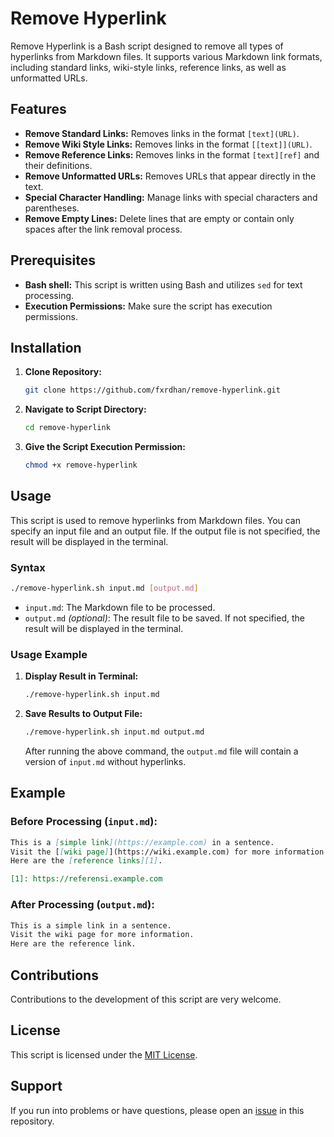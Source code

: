 # Remove Hyperlink

Remove Hyperlink is a Bash script designed to remove all types of hyperlinks from Markdown files. It supports various Markdown link formats, including standard links, wiki-style links, reference links, as well as unformatted URLs.

## Features

- **Remove Standard Links:** Removes links in the format `[text](URL)`.
- **Remove Wiki Style Links:** Removes links in the format `[[text]](URL)`.
- **Remove Reference Links:** Removes links in the format `[text][ref]` and their definitions.
- **Remove Unformatted URLs:** Removes URLs that appear directly in the text.
- **Special Character Handling:** Manage links with special characters and parentheses.
- **Remove Empty Lines:** Delete lines that are empty or contain only spaces after the link removal process.

## Prerequisites

- **Bash shell:** This script is written using Bash and utilizes `sed` for text processing.
- **Execution Permissions:** Make sure the script has execution permissions.

## Installation

1. **Clone Repository:**

    ```bash
    git clone https://github.com/fxrdhan/remove-hyperlink.git
    ```

2. **Navigate to Script Directory:**

    ```bash
    cd remove-hyperlink
    ```

3. **Give the Script Execution Permission:**

    ```bash
    chmod +x remove-hyperlink
    ```

## Usage

This script is used to remove hyperlinks from Markdown files. You can specify an input file and an output file. If the output file is not specified, the result will be displayed in the terminal.

### Syntax

```bash
./remove-hyperlink.sh input.md [output.md]
```

- ``input.md``: The Markdown file to be processed.
- `output.md` _(optional)_: The result file to be saved. If not specified, the result will be displayed in the terminal.

### Usage Example

1. **Display Result in Terminal:**

    ```bash
    ./remove-hyperlink.sh input.md
    ```

2. **Save Results to Output File:**

    ```bash
    ./remove-hyperlink.sh input.md output.md
    ```

    After running the above command, the `output.md` file will contain a version of `input.md` without hyperlinks.

## Example

### Before Processing (`input.md`):

```markdown
This is a [simple link](https://example.com) in a sentence.
Visit the [[wiki page]](https://wiki.example.com) for more information.
Here are the [reference links][1].

[1]: https://referensi.example.com
```

### After Processing (`output.md`):

```markdown
This is a simple link in a sentence.
Visit the wiki page for more information.
Here are the reference link.
```

## Contributions

Contributions to the development of this script are very welcome.

## License

This script is licensed under the [MIT License](LICENSE).

## Support

If you run into problems or have questions, please open an [issue](https://github.com/username/remove-hyperlink/issues) in this repository.
